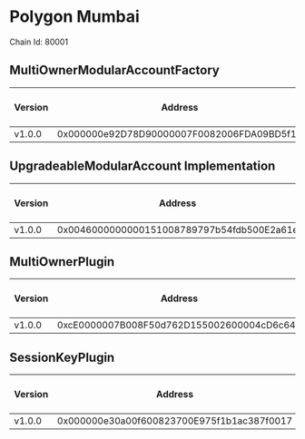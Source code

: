 # Polygon Mumbai
Chain Id: 80001

## MultiOwnerModularAccountFactory

| Version | Address | Explorer Link | Salt | Deploy Script Run |
| ------- | ------------------------------------------ | ------------------------------------------------------------------------------------------- | ---------------------------- | ---------------------------------------------------------------- |
| v1.0.0  | 0x000000e92D78D90000007F0082006FDA09BD5f11 | [explorer](https://mumbai.polygonscan.com/address/0x000000e92D78D90000007F0082006FDA09BD5f11) | `0x5db157a188f31855e74efff3` | [run](../../broadcast/Deploy.s.sol/80001/run-1707331580.json) |

## UpgradeableModularAccount Implementation

| Version | Address | Explorer Link | Salt | Deploy Script Run |
| ------- | ------------------------------------------ | ------------------------------------------------------------------------------------------- | ---------------------------- | ---------------------------------------------------------------- |
| v1.0.0  | 0x0046000000000151008789797b54fdb500E2a61e | [explorer](https://mumbai.polygonscan.com/address/0x0046000000000151008789797b54fdb500E2a61e) | `0x3249843e32cfdd3724630092` | [run](../../broadcast/Deploy.s.sol/80001/run-1707331580.json) |

## MultiOwnerPlugin

| Version | Address | Explorer Link | Salt | Deploy Script Run |
| ------- | ------------------------------------------ | ------------------------------------------------------------------------------------------- | ---------------------------- | ---------------------------------------------------------------- |
| v1.0.0  | 0xcE0000007B008F50d762D155002600004cD6c647 | [explorer](https://mumbai.polygonscan.com/address/0xcE0000007B008F50d762D155002600004cD6c647) | `0x9292f6fd68967e13eda2502d` | [run](../../broadcast/Deploy.s.sol/80001/run-1707331580.json) |

## SessionKeyPlugin

| Version | Address | Explorer Link | Salt | Deploy Script Run |
| ------- | ------------------------------------------ | ------------------------------------------------------------------------------------------- | ---------------------------- | ---------------------------------------------------------------- |
| v1.0.0  | 0x000000e30a00f600823700E975f1b1ac387f0017 | [explorer](https://mumbai.polygonscan.com/address/0x000000e30a00f600823700E975f1b1ac387f0017) | `0x27f40fd3b6cb45339dbcecac` | [run](../../broadcast/Deploy.s.sol/80001/run-1707331580.json) |
